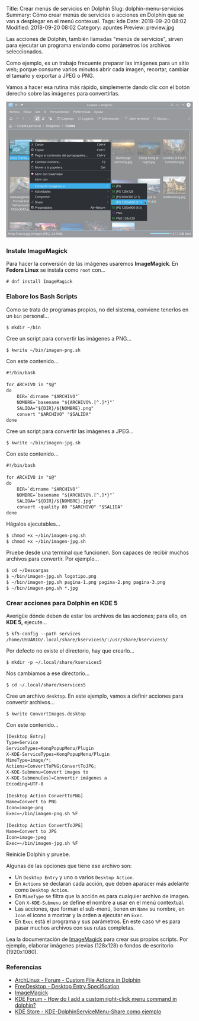 Title: Crear menús de servicios en Dolphin
Slug: dolphin-menu-servicios
Summary: Cómo crear menús de servicios o acciones en Dolphin que se van a desplegar en el menú contexual.
Tags: kde
Date: 2018-09-20 08:02
Modified: 2018-09-20 08:02
Category: apuntes
Preview: preview.jpg


Las acciones de Dolphin, también llamadas "menús de servicios", sirven para ejecutar un programa enviando como parámetros los archivos seleccionados.

Como ejemplo, es un trabajo frecuente preparar las imágenes para un sitio web; porque consume varios minutos abrir cada imagen, recortar, cambiar el tamaño y exportar a JPEG o PNG.

Vamos a hacer esa rutina más rápido, simplemente dando clic con el botón derecho sobre las imágenes para convertirlas.

<img class="img-fluid" src="dolphin-acciones.jpg" alt="Acciones en Dolphin">

### Instale ImageMagick

Para hacer la conversión de las imágenes usaremos **ImageMagick**. En **Fedora Linux** se instala como `root` con...

    # dnf install ImageMagick

### Elabore los Bash Scripts

Como se trata de programas propios, no del sistema, conviene tenerlos en un `bin` personal...

    $ mkdir ~/bin

Cree un script para convertir las imágenes a PNG...

    $ kwrite ~/bin/imagen-png.sh

Con este contenido...

    #!/bin/bash

    for ARCHIVO in "$@"
    do
        DIR=`dirname "$ARCHIVO"`
        NOMBRE=`basename "${ARCHIVO%.[^.]*}"`
        SALIDA="${DIR}/${NOMBRE}.png"
        convert "$ARCHIVO" "$SALIDA"
    done

Cree un script para convertir las imágenes a JPEG...

    $ kwrite ~/bin/imagen-jpg.sh

Con este contenido...

    #!/bin/bash

    for ARCHIVO in "$@"
    do
        DIR=`dirname "$ARCHIVO"`
        NOMBRE=`basename "${ARCHIVO%.[^.]*}"`
        SALIDA="${DIR}/${NOMBRE}.jpg"
        convert -quality 80 "$ARCHIVO" "$SALIDA"
    done

Hágalos ejecutables...

    $ chmod +x ~/bin/imagen-png.sh
    $ chmod +x ~/bin/imagen-jpg.sh

Pruebe desde una terminal que funcionen. Son capaces de recibir muchos archivos para convertir. Por ejemplo...

    $ cd ~/Descargas
    $ ~/bin/imagen-jpg.sh logotipo.png
    $ ~/bin/imagen-jpg.sh pagina-1.png pagina-2.png pagina-3.png
    $ ~/bin/imagen-png.sh *.jpg

### Crear acciones para Dolphin en KDE 5

Averigüe dónde deben de estar los archivos de las acciones; para ello, en **KDE 5,** ejecute...

    $ kf5-config --path services
    /home/USUARIO/.local/share/kservices5/:/usr/share/kservices5/

Por defecto no existe el directorio, hay que crearlo...

    $ mkdir -p ~/.local/share/kservices5

Nos cambiamos a ese directorio...

    $ cd ~/.local/share/kservices5

Cree un archivo `desktop`. En este ejemplo, vamos a definir acciones para convertir archivos...

    $ kwrite ConvertImages.desktop

Con este contenido...

    [Desktop Entry]
    Type=Service
    ServiceTypes=KonqPopupMenu/Plugin
    X-KDE-ServiceTypes=KonqPopupMenu/Plugin
    MimeType=image/*;
    Actions=ConvertToPNG;ConvertToJPG;
    X-KDE-Submenu=Convert images to
    X-KDE-Submenu[es]=Convertir imágenes a
    Encoding=UTF-8

    [Desktop Action ConvertToPNG]
    Name=Convert to PNG
    Icon=image-png
    Exec=~/bin/imagen-png.sh %F

    [Desktop Action ConvertToJPG]
    Name=Convert to JPG
    Icon=image-jpeg
    Exec=~/bin/imagen-jpg.sh %F

Reinicie Dolphin y pruebe.

Algunas de las opciones que tiene ese archivo son:

* Un `Desktop Entry` y uno o varios `Desktop Action`.
* En `Actions` se declaran cada acción, que deben aparacer más adelante como `Desktop Action`.
* En `MimeType` se filtra que la acción es para cualquier archivo de imagen.
* Con `X-KDE-Submenu` se define el nombre a usar en el menú contextual.
* Las acciones, que forman el sub-menú, tienen en `Name` su nombre, en `Icon` el icono a mostrar y la orden a ejecutar en `Exec`.
* En `Exec` está el programa y sus parámetros. En este caso `%F` es para pasar muchos archivos con sus rutas completas.

Lea la documentación de [ImageMagick](https://imagemagick.org/) para crear sus propios scripts. Por ejemplo, elaborar imágenes previas (128x128) o fondos de escritorio (1920x1080).

### Referencias

* [ArchLinux - Forum - Custom File Actions in Dolphin](https://bbs.archlinux.org/viewtopic.php?id=136722)
* [FreeDesktop - Desktop Entry Specification](https://specifications.freedesktop.org/desktop-entry-spec/latest/index.html)
* [ImageMagick](https://imagemagick.org/)
* [KDE Forum - How do I add a custom right-click menu command in dolphin?](https://forum.kde.org/viewtopic.php?t=10667)
* [KDE Store - KDE-DolphinServiceMenu-Share como ejemplo](https://store.kde.org/p/1228224/)

